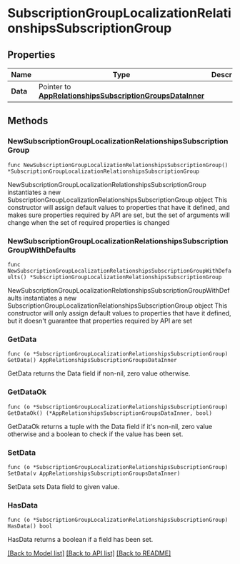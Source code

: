 # SubscriptionGroupLocalizationRelationshipsSubscriptionGroup

## Properties

Name | Type | Description | Notes
------------ | ------------- | ------------- | -------------
**Data** | Pointer to [**AppRelationshipsSubscriptionGroupsDataInner**](AppRelationshipsSubscriptionGroupsDataInner.md) |  | [optional] 

## Methods

### NewSubscriptionGroupLocalizationRelationshipsSubscriptionGroup

`func NewSubscriptionGroupLocalizationRelationshipsSubscriptionGroup() *SubscriptionGroupLocalizationRelationshipsSubscriptionGroup`

NewSubscriptionGroupLocalizationRelationshipsSubscriptionGroup instantiates a new SubscriptionGroupLocalizationRelationshipsSubscriptionGroup object
This constructor will assign default values to properties that have it defined,
and makes sure properties required by API are set, but the set of arguments
will change when the set of required properties is changed

### NewSubscriptionGroupLocalizationRelationshipsSubscriptionGroupWithDefaults

`func NewSubscriptionGroupLocalizationRelationshipsSubscriptionGroupWithDefaults() *SubscriptionGroupLocalizationRelationshipsSubscriptionGroup`

NewSubscriptionGroupLocalizationRelationshipsSubscriptionGroupWithDefaults instantiates a new SubscriptionGroupLocalizationRelationshipsSubscriptionGroup object
This constructor will only assign default values to properties that have it defined,
but it doesn't guarantee that properties required by API are set

### GetData

`func (o *SubscriptionGroupLocalizationRelationshipsSubscriptionGroup) GetData() AppRelationshipsSubscriptionGroupsDataInner`

GetData returns the Data field if non-nil, zero value otherwise.

### GetDataOk

`func (o *SubscriptionGroupLocalizationRelationshipsSubscriptionGroup) GetDataOk() (*AppRelationshipsSubscriptionGroupsDataInner, bool)`

GetDataOk returns a tuple with the Data field if it's non-nil, zero value otherwise
and a boolean to check if the value has been set.

### SetData

`func (o *SubscriptionGroupLocalizationRelationshipsSubscriptionGroup) SetData(v AppRelationshipsSubscriptionGroupsDataInner)`

SetData sets Data field to given value.

### HasData

`func (o *SubscriptionGroupLocalizationRelationshipsSubscriptionGroup) HasData() bool`

HasData returns a boolean if a field has been set.


[[Back to Model list]](../README.md#documentation-for-models) [[Back to API list]](../README.md#documentation-for-api-endpoints) [[Back to README]](../README.md)


